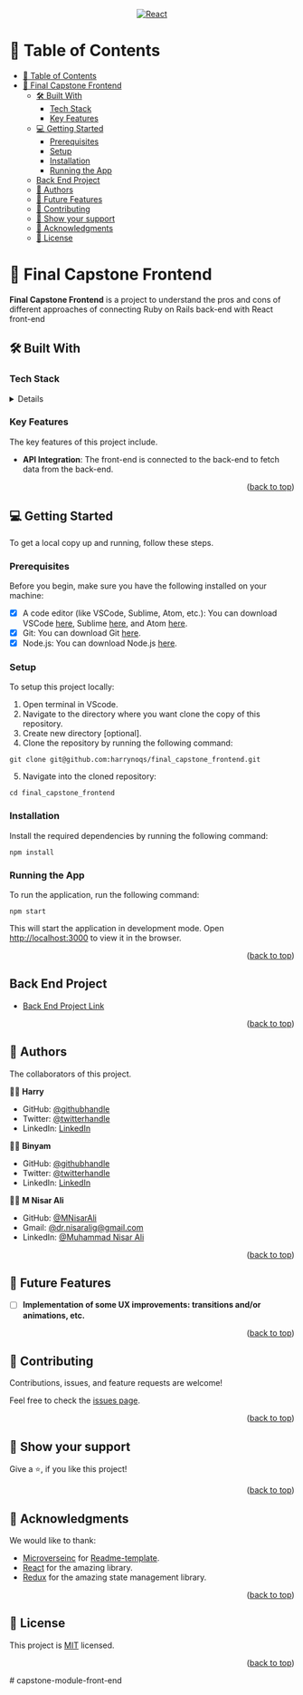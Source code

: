 <a name="readme-top"></a>

<div align="center">

  [![React](https://upload.wikimedia.org/wikipedia/commons/thumb/a/a7/React-icon.svg/150px-React-icon.svg.png "react") ](https://reactjs.org/)
</div>


<!-- TABLE OF CONTENTS -->
# 📗 Table of Contents

- [📗 Table of Contents](#-table-of-contents)
- [📖 Final Capstone Frontend ](#-final-capstone-frontend-)
  - [🛠 Built With ](#-built-with-)
    - [Tech Stack ](#tech-stack-)
    - [Key Features ](#key-features-)
  - [💻 Getting Started ](#-getting-started-)
    - [Prerequisites](#prerequisites)
    - [Setup](#setup)
    - [Installation](#installation)
    - [Running the App](#running-the-app)
  - [Back End Project ](#back-end-project-)
  - [👥 Authors ](#-authors-)
  - [🔭 Future Features ](#-future-features-)
  - [🤝 Contributing ](#-contributing-)
  - [💖 Show your support ](#-show-your-support-)
  - [🙏 Acknowledgments ](#-acknowledgments-)
  - [📝 License ](#-license-)

<!-- PROJECT DESCRIPTION -->
# 📖 Final Capstone Frontend <a name="about-project"></a>

**Final Capstone Frontend** is a project to understand the pros and cons of different approaches of connecting Ruby on Rails back-end with React front-end

## 🛠 Built With <a name="built-with"></a>

### Tech Stack <a name="tech-stack"></a>

<details>
  <ul>
    <li><a href="https://reactjs.org/">React</a></li>
    <li><a href="https://www.redux.js.org/">Redux</a></li>
  </ul>
</details>

<!-- Features -->
### Key Features <a name="key-features"></a>

The key features of this project include.

- **API Integration**: The front-end is connected to the back-end to fetch data from the back-end.


<p align="right">(<a href="#readme-top">back to top</a>)</p>


<!-- GETTING STARTED -->

## 💻 Getting Started <a name="getting-started"></a>

To get a local copy up and running, follow these steps.

### Prerequisites

Before you begin, make sure you have the following installed on your machine:

- [x] A code editor (like VSCode, Sublime, Atom, etc.): You can download VSCode [here](https://code.visualstudio.com/download), Sublime [here](https://www.sublimetext.com/3), and Atom [here](https://atom.io/).
- [x] Git: You can download Git [here](https://git-scm.com/downloads).
- [x] Node.js: You can download Node.js [here](https://nodejs.org/en/download/).

### Setup

To setup this project locally:

1. Open terminal in VScode.
2. Navigate to the directory where you want clone the copy of this repository.
3. Create new directory [optional].
4. Clone the repository by running the following command:

```
git clone git@github.com:harrynoqs/final_capstone_frontend.git
```

5. Navigate into the cloned repository:

```
cd final_capstone_frontend
```

### Installation

Install the required dependencies by running the following command:

```
npm install
```

### Running the App

To run the application, run the following command:

```
npm start
```

This will start the application in development mode. Open [http://localhost:3000](http://localhost:3000) to view it in the browser.


<p align="right">(<a href="#readme-top">back to top</a>)</p>


<!-- BACK END PROJECT -->
## Back End Project <a name="contributing"></a>

- [Back End Project Link](https://github.com/harrynoqs/final_capstone_backend)


<p align="right">(<a href="#readme-top">back to top</a>)</p>


<!-- AUTHORS -->
## 👥 Authors <a name="authors"></a>

The collaborators of this project.

👨‍🚀 **Harry**

- GitHub: [@githubhandle](https://github.com/githubhandle)
- Twitter: [@twitterhandle](https://twitter.com/twitterhandle)
- LinkedIn: [LinkedIn](https://linkedin.com/in/linkedinhandle)

👨‍🚀 **Binyam**

- GitHub: [@githubhandle](https://github.com/githubhandle)
- Twitter: [@twitterhandle](https://twitter.com/twitterhandle)
- LinkedIn: [LinkedIn](https://linkedin.com/in/linkedinhandle)

👨‍🚀 **M Nisar Ali**

- GitHub: [@MNisarAli](https://github.com/MNisarAli)
- Gmail: [@dr.nisaralig@gmail.com](mailto:dr.nisaralig@gmail.com)
- LinkedIn: [@Muhammad Nisar Ali](https://www.linkedin.com/in/muhammad-nisar-ali)


<p align="right">(<a href="#readme-top">back to top</a>)</p>


<!-- FUTURE FEATURES -->
## 🔭 Future Features <a name="future-features"></a>

- [ ] **Implementation of some UX improvements: transitions and/or animations, etc.**


<p align="right">(<a href="#readme-top">back to top</a>)</p>


<!-- CONTRIBUTING -->
## 🤝 Contributing <a name="contributing"></a>

Contributions, issues, and feature requests are welcome!

Feel free to check the [issues page](../../issues/).


<p align="right">(<a href="#readme-top">back to top</a>)</p>


<!-- SUPPORT -->
## 💖 Show your support <a name="support"></a>

Give a ⭐️, if you like this project!


<p align="right">(<a href="#readme-top">back to top</a>)</p>


<!-- ACKNOWLEDGEMENTS -->
## 🙏 Acknowledgments <a name="acknowledgements"></a>

 We would like to thank:
- [Microverseinc](https://github.com/microverseinc) for [Readme-template](https://github.com/microverseinc/readme-template).
- [React](https://reactjs.org/) for the amazing library.
- [Redux](https://www.redux.js.org/) for the amazing state management library.


<p align="right">(<a href="#readme-top">back to top</a>)</p>


<!-- LICENSE -->
## 📝 License <a name="license"></a>

This project is [MIT](./LICENSE) licensed.


<p align="right">(<a href="#readme-top">back to top</a>)</p>#   c a p s t o n e - m o d u l e - f r o n t - e n d  
 